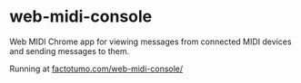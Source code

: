 # web-midi-console
Web MIDI Chrome app for viewing messages from connected MIDI devices and sending messages to them.

Running at [factotumo.com/web-midi-console/](https://factotumo.com/web-midi-console/)

